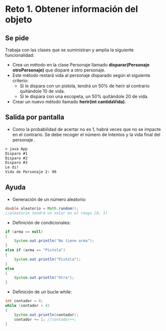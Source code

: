# Reto 1. Obtener información del objeto

## Se pide
Trabaja con las clases que se suministran y amplia la siguiente funcionalidad:
- Crea un método en la clase Personaje llamado **disparar(Personaje otroPersonaje)** que dispare a otro personaje.
- Este método restará vida al personaje disparado según el siguiente criterio:
	+ Si le dispara con un pistola, tendrá un 50% de herir al contrario quitándole 10 de vida.
	+ Si le dispara con una escopeta, un 50% quitándole 20 de vida.
- Crear un nuevo método llamado **herir(int cantidaVida)**.

## Salida por pantalla
- Como la probabilidad de acertar no es 1, habrá veces que no se impacte en el contrario. Se debe recoger el número de intentos y la vida final del personaje .
```cmd
> java App
Disparo #1
Disparo #2
Disparo #3
Le di!
Vida de Personaje 2: 90
```

## Ayuda
- Generación de un número aleatorio:
```java
double aleatorio = Math.random();
//aleatorio tendrá un valor en el rango [0, 1)
```
- Definición de condicionales:
```java
if (arma == null)
{
	System.out.println("No tiene arma");
}
else if (arma == "Pistola")
{
	System.out.println("Pistola");
}
else
{
	System.out.println("Otra");	
}
```
- Definición de un bucle while:
```java
int contador = 0; 
while (contador < 4)
{
	System.out.println(contador);
	contador += 1; //contador++;
}
```


